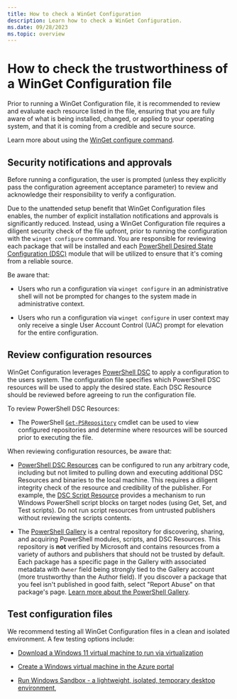 ```yaml
---
title: How to check a WinGet Configuration
description: Learn how to check a WinGet Configuration.
ms.date: 09/28/2023
ms.topic: overview
---
```


# How to check the trustworthiness of a WinGet Configuration file

Prior to running a WinGet Configuration file, it is recommended to review and evaluate each resource listed in the file, ensuring that you are fully aware of what is being installed, changed, or applied to your operating system, and that it is coming from a credible and secure source.

Learn more about using the [WinGet configure command](/windows/package-manager/winget/configure).

## Security notifications and approvals

Before running a configuration, the user is prompted (unless they explicitly pass the configuration agreement acceptance parameter) to review and acknowledge their responsibility to verify a configuration.

Due to the unattended setup benefit that WinGet Configuration files enables, the number of explicit installation notifications and approvals is significantly reduced. Instead, using a WinGet Configuration file requires a diligent security check of the file upfront, prior to running the configuration with the `winget configure` command. You are responsible for reviewing each package that will be installed and each [PowerShell Desired State Configuration (DSC)](/powershell/dsc/overview) module that will be utilized to ensure that it's coming from a reliable source.

Be aware that:

- Users who run a configuration via `winget configure` in an administrative shell will not be prompted for changes to the system made in administrative context.

- Users who run a configuration via `winget configure` in user context may only receive a single User Account Control (UAC) prompt for elevation for the entire configuration.

## Review configuration resources

WinGet Configuration leverages [PowerShell DSC](/powershell/dsc/overview) to apply a configuration to the users system. The configuration file specifies which PowerShell DSC resources will be used to apply the desired state. Each DSC Resource should be reviewed before agreeing to run the configuration file.

To review PowerShell DSC Resources:

- The PowerShell [`Get-PSRepository`](/powershell/module/powershellget/get-psrepository) cmdlet can be used to view configured repositories and determine where resources will be sourced prior to executing the file.

When reviewing configuration resources, be aware that:

- [PowerShell DSC Resources](/powershell/dsc/concepts/resources) can be configured to run any arbitrary code, including but not limited to pulling down and executing additional DSC Resources and binaries to the local machine. This requires a diligent integrity check of the resource and credibility of the publisher. For example, the [DSC Script Resource](/powershell/dsc/reference/resources/windows/scriptresource) provides a mechanism to run Windows PowerShell script blocks on target nodes (using Get, Set, and Test scripts). Do not run script resources from untrusted publishers without reviewing the scripts contents.

- The [PowerShell Gallery](https://www.powershellgallery.com/) is a central repository for discovering, sharing, and acquiring PowerShell modules, scripts, and DSC Resources. This repository is **not** verified by Microsoft and contains resources from a variety of authors and publishers that should not be trusted by default. Each package has a specific page in the Gallery with associated metadata with `Owner` field being strongly tied to the Gallery account (more trustworthy than the Author field). If you discover a package that you feel isn't published in good faith, select "Report Abuse" on that package's page. [Learn more about the PowerShell Gallery](/powershell/gallery/getting-started).

## Test configuration files

We recommend testing all WinGet Configuration files in a clean and isolated environment. A few testing options include:

- [Download a Windows 11 virtual machine to run via virtualization](https://developer.microsoft.com/windows/downloads/virtual-machines/)

- [Create a Windows virtual machine in the Azure portal](/azure/virtual-machines/windows/quick-create-portal)

- [Run Windows Sandbox - a lightweight, isolated, temporary desktop environment](/windows/security/threat-protection/windows-sandbox/windows-sandbox-overview),
